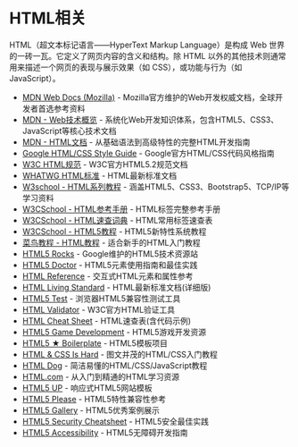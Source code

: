 # HTML相关

HTML（超文本标记语言——HyperText Markup Language）是构成 Web 世界的一砖一瓦。它定义了网页内容的含义和结构。除 HTML 以外的其他技术则通常用来描述一个网页的表现与展示效果（如 CSS），或功能与行为（如 JavaScript）。

- [MDN Web Docs (Mozilla)​](https://developer.mozilla.org/zh-CN/) - Mozilla官方维护的Web开发权威文档，全球开发者首选参考资料
- [MDN - Web技术概览](https://developer.mozilla.org/zh-CN/docs/Web) - 系统化Web开发知识体系，包含HTML5、CSS3、JavaScript等核心技术文档
- [MDN - HTML文档](https://developer.mozilla.org/zh-CN/docs/Web/HTML) - 从基础语法到高级特性的完整HTML开发指南
- [Google HTML/CSS Style Guide](https://google.github.io/styleguide/htmlcssguide.html) - Google官方HTML/CSS代码风格指南
- [W3C HTML规范](https://www.w3.org/TR/html52/) - W3C官方HTML5.2规范文档
- [WHATWG HTML标准](https://html.spec.whatwg.org/) - HTML最新标准文档
- [W3school - HTML系列教程](https://www.w3school.com.cn/h.asp) - 涵盖HTML5、CSS3、Bootstrap5、TCP/IP等学习资料
- [W3CSchool - HTML参考手册](https://www.w3cschool.cn/htmltags/) - HTML标签完整参考手册
- [W3CSchool - HTML速查词典](https://www.w3cschool.cn/html/dict) - HTML常用标签速查表
- [W3CSchool - HTML5教程](https://www.w3cschool.cn/html5/) - HTML5新特性系统教程
- [菜鸟教程 - HTML教程](https://www.runoob.com/html/html-tutorial.html) - 适合新手的HTML入门教程
- [HTML5 Rocks](https://www.html5rocks.com/) - Google维护的HTML5技术资源站
- [HTML5 Doctor](http://html5doctor.com/) - HTML5元素使用指南和最佳实践
- [HTML Reference](https://htmlreference.io/) - 交互式HTML元素和属性参考
- [HTML Living Standard](https://html.spec.whatwg.org/multipage/) - HTML最新标准文档(详细版)
- [HTML5 Test](https://html5test.com/) - 浏览器HTML5兼容性测试工具
- [HTML Validator](https://validator.w3.org/) - W3C官方HTML验证工具
- [HTML Cheat Sheet](https://htmlcheatsheet.com/) - HTML速查表(含代码示例)
- [HTML5 Game Development](https://html5gamedevelopment.com/) - HTML5游戏开发资源
- [HTML5 ★ Boilerplate](https://html5boilerplate.com/) - HTML5模板项目
- [HTML & CSS Is Hard](https://internetingishard.netlify.app/) - 图文并茂的HTML/CSS入门教程
- [HTML Dog](https://htmldog.com/) - 简洁易懂的HTML/CSS/JavaScript教程
- [HTML.com](https://html.com/) - 从入门到精通的HTML学习资源
- [HTML5 UP](https://html5up.net/) - 响应式HTML5网站模板
- [HTML5 Please](https://html5please.com/) - HTML5特性兼容性参考
- [HTML5 Gallery](http://html5gallery.com/) - HTML5优秀案例展示
- [HTML5 Security Cheatsheet](https://html5sec.org/) - HTML5安全最佳实践
- [HTML5 Accessibility](https://www.html5accessibility.com/) - HTML5无障碍开发指南
